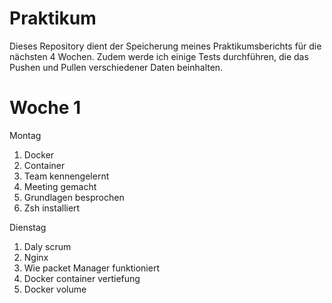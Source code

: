 # Praktikum 
Dieses Repository dient der Speicherung meines Praktikumsberichts für die nächsten 4 Wochen. Zudem werde ich einige Tests durchführen, die das Pushen und Pullen verschiedener Daten beinhalten.

# Woche 1
Montag
1. Docker 
2. Container 
3. Team kennengelernt 
4. Meeting gemacht
5. Grundlagen besprochen  
6. Zsh installiert

Dienstag 
1. Daly scrum 
2. Nginx 
3. Wie packet Manager funktioniert 
4. Docker container vertiefung
5. Docker volume 
